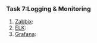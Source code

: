 ### Task 7:Logging & Monitoring  
1. [Zabbix](https://github.com/gitbexdevops/RepositoryForTask/blob/main/task7/Zabbix%20instruction.md):  
2. [ELK](https://github.com/gitbexdevops/RepositoryForTask/blob/main/task7/ELK_insturction.md):  
3. [Grafana](subtext.md):  
